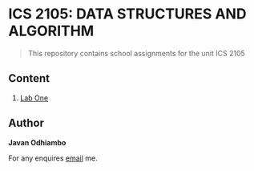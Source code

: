 # ICS 2105: DATA STRUCTURES AND ALGORITHM

>This repository contains school assignments for the unit ICS 2105

## Content

1. [Lab One]()

## Author
**Javan Odhiambo**

For any enquires [email](javan.odhiambo2022@students.jkuat.ac.ke) me.